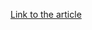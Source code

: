 [Link to the article](https://cryptax.medium.com/quick-look-into-a-new-sample-of-android-bianlian-bc5619efa726)
